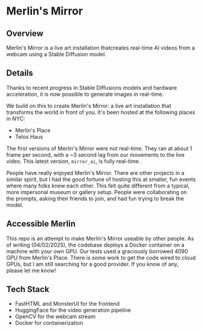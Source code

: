 # Merlin's Mirror

## Overview

Merlin's Mirror is a live art installation thatcreates real-time AI videos from a webcam using a Stable Diffusion model.

## Details

Thanks to recent progress in Stable Diffusions models and hardware acceleration, it is now possible to generate images in real-time.

We build on this to create Merlin's Mirror: a live art installation that transforms the world in front of you. It's been hosted at the following places in NYC:
- Merlin's Place
- Telos Haus

The first versions of Merlin's Mirror were not real-time. They ran at about 1 frame per second, with a ~3 second lag from our movements to the live video. This latest version, `mirror_ai`, is fully real-time. 

People have really enjoyed Merlin's Mirror. There are other projects in a similar spirit, but I had the good fortune of hosting this at smaller, fun events where many folks knew each other. This felt quite different from a typical, more impersonal museum or gallery setup. People were collaborating on the prompts, asking their friends to join, and had fun trying to break the model.  

## Accessible Merlin  

This repo is an attempt to make Merlin's Mirror useable by other people. As of writing (04/02/2025), the codebase deploys a Docker container on a machine with your own GPU. Our tests used a graciously borrowed 4090 GPU from Merlin's Place. There is some work to get the code wired to cloud GPUs, but I am still searching for a good provider. If you know of any, please let me know! 

## Tech Stack

- FastHTML and MonsterUI for the frontend
- HuggingFace for the video generation pipeline
- OpenCV for the webcam stream
- Docker for containerization